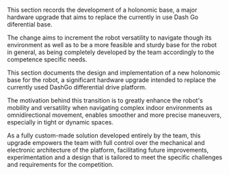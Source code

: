 This section records the development of a holonomic base, a major hardware upgrade that aims to replace the currently in use Dash Go diferential base.

The change aims to increment the robot versatility to navigate though its environment as well as to be a more feasible and sturdy base for the robot in general, as being completely developed by the team accordingly to the competence specific needs. 


This section documents the design and implementation of a new holonomic base for the robot, a significant hardware upgrade intended to replace the currently used DashGo differential drive platform.

The motivation behind this transition is to greatly enhance the robot's mobility and versatility when navigating complex indoor environments as omnidirectional movement, enables smoother and more precise maneuvers, especially in tight or dynamic spaces.

As a fully custom-made solution developed entirely by the team, this upgrade empowers the team with full control over the mechanical and electronic architecture of the platform, facilitating future improvements, experimentation and a design that is tailored to meet the specific challenges and requirements for the competition.
